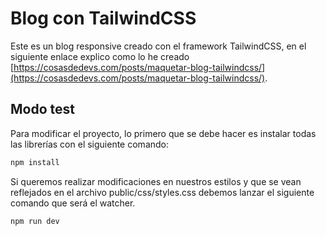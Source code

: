 # Blog con TailwindCSS

Este es un blog responsive creado con el framework TailwindCSS, en el siguiente enlace explico como lo he creado [https://cosasdedevs.com/posts/maquetar-blog-tailwindcss/](https://cosasdedevs.com/posts/maquetar-blog-tailwindcss/).

## Modo test

Para modificar el proyecto, lo primero que se debe hacer es instalar todas las librerías con el siguiente comando:

```bash
npm install
```

Si queremos realizar modificaciones en nuestros estilos y que se vean reflejados en el archivo public/css/styles.css debemos lanzar el siguiente comando que será el watcher.

```bash
npm run dev
```